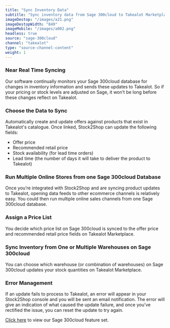 ```yaml
---
title: "Sync Inventory Data"
subtitle: "Sync inventory data from Sage 300cloud to Takealot Marketplace."
imageDestop: "/images/a21.png"
imageDestopWidth: "849"
imageMobile: "/images/a002.png"
headless: true
source: "sage-300cloud"
channel: "takealot"
type: "source-channel-content"
weight: 1
---
```


### Near Real Time Syncing
Our software continually monitors your Sage 300cloud database for changes in inventory information and sends these updates to Takealot. So if your pricing or stock levels are adjusted on Sage, it won’t be long before these changes reflect on Takealot.

### Choose the Data to Sync
Automatically create and update offers against products that exist in Takealot's catalogue. Once linked, Stock2Shop can update the following fields:
- Offer price
- Recommended retail price
- Stock availability (for lead time orders)
- Lead time (the number of days it will take to deliver the product to Takealot)

### Run Multiple Online Stores from one Sage 300cloud Database
Once you’re integrated with Stock2Shop and are syncing product updates to Takealot, opening data feeds to other ecommerce channels is relatively easy. You could then run multiple online sales channels from one Sage 300cloud database.

### Assign a Price List
You decide which price list on Sage 300cloud is synced to the offer price and recommended retail price fields on Takealot Marketplace.

### Sync Inventory from One or Multiple Warehouses on Sage 300cloud
You can choose which warehouse (or combination of warehouses) on Sage 300cloud updates your stock quantities on Takealot Marketplace.

### Error Management
If an update fails to process to Takealot, an error will appear in your Stock2Shop console and you will be sent an email notification. The error will give an indication of what caused the update failure, and once you’ve rectified the issue, you can reset the update to try again.

[Click here](/help/features/sage-300cloud/ "Sage 300cloud Features") to view our Sage 300cloud feature set.
